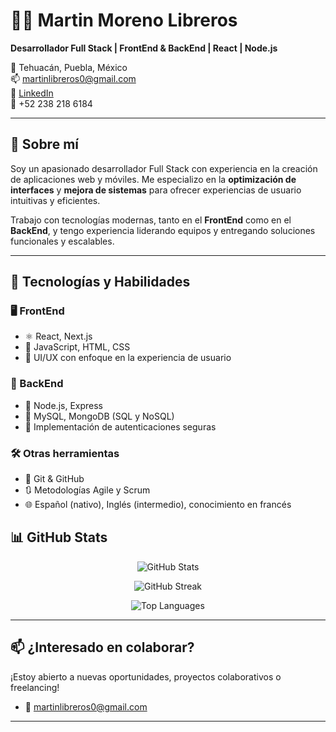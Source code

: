 # 👨‍💻 Martin Moreno Libreros

**Desarrollador Full Stack | FrontEnd & BackEnd | React | Node.js**

📍 Tehuacán, Puebla, México  
📫 martinlibreros0@gmail.com  
🔗 [LinkedIn](https://www.linkedin.com/)  
📱 +52 238 218 6184  

---

## 🚀 Sobre mí

Soy un apasionado desarrollador Full Stack con experiencia en la creación de aplicaciones web y móviles. Me especializo en la **optimización de interfaces** y **mejora de sistemas** para ofrecer experiencias de usuario intuitivas y eficientes.

Trabajo con tecnologías modernas, tanto en el **FrontEnd** como en el **BackEnd**, y tengo experiencia liderando equipos y entregando soluciones funcionales y escalables.

---

## 🧠 Tecnologías y Habilidades

### 🖥️ FrontEnd
- ⚛️ React, Next.js  
- 🧩 JavaScript, HTML, CSS  
- 🎨 UI/UX con enfoque en la experiencia de usuario

### 🔧 BackEnd
- 🧠 Node.js, Express  
- 💾 MySQL, MongoDB (SQL y NoSQL)  
- 🔐 Implementación de autenticaciones seguras

### 🛠️ Otras herramientas
- 🔄 Git & GitHub  
- 🔃 Metodologías Agile y Scrum  
- 🌐 Español (nativo), Inglés (intermedio), conocimiento en francés


## 📊 GitHub Stats

<p align="center">
  <img src="https://github-readme-stats.vercel.app/api?username=martinlibreros&show_icons=true&theme=tokyonight" alt="GitHub Stats" />
</p>

<p align="center">
  <img src="https://github-readme-streak-stats.herokuapp.com/?user=martinlibreros&theme=tokyonight" alt="GitHub Streak" />
</p>

<p align="center">
  <img src="https://github-readme-stats.vercel.app/api/top-langs/?username=martinlibreros&layout=compact&theme=tokyonight" alt="Top Languages" />
</p>

---

## 📫 ¿Interesado en colaborar?

¡Estoy abierto a nuevas oportunidades, proyectos colaborativos o freelancing!

- 💌 martinlibreros0@gmail.com  


---

